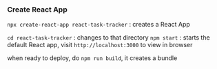 ### Create React App
`npx create-react-app react-task-tracker` : creates a React App

`cd react-task-tracker` : changes to that directory
`npm start` : starts the default React app, visit `http://localhost:3000` to view in browser



when ready to deploy, do `npm run build`, it creates a bundle